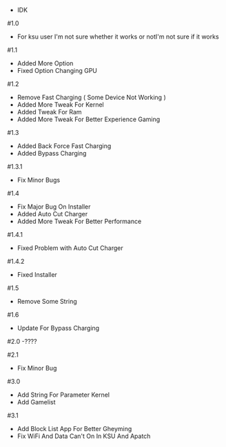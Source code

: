 - IDK

#1.0
- For ksu user I'm not sure whether it works or notI'm not sure if it works  

#1.1
- Added More Option
- Fixed Option Changing GPU

#1.2
- Remove Fast Charging ( Some Device Not Working )
- Added More Tweak For Kernel
- Added Tweak For Ram
- Added More Tweak For Better Experience Gaming

#1.3
- Added Back Force Fast Charging
- Added Bypass Charging

#1.3.1
- Fix Minor Bugs

#1.4
- Fix Major Bug On Installer
- Added Auto Cut Charger
- Added More Tweak For Better Performance

#1.4.1
- Fixed Problem with Auto Cut Charger

#1.4.2
- Fixed Installer

#1.5
- Remove Some String

#1.6
- Update For Bypass Charging

#2.0
-???? 

#2.1
- Fix Minor Bug

#3.0
- Add String For Parameter Kernel
- Add Gamelist

#3.1
- Add Block List App For Better Gheyming
- Fix WiFi And Data Can't On In KSU And Apatch

